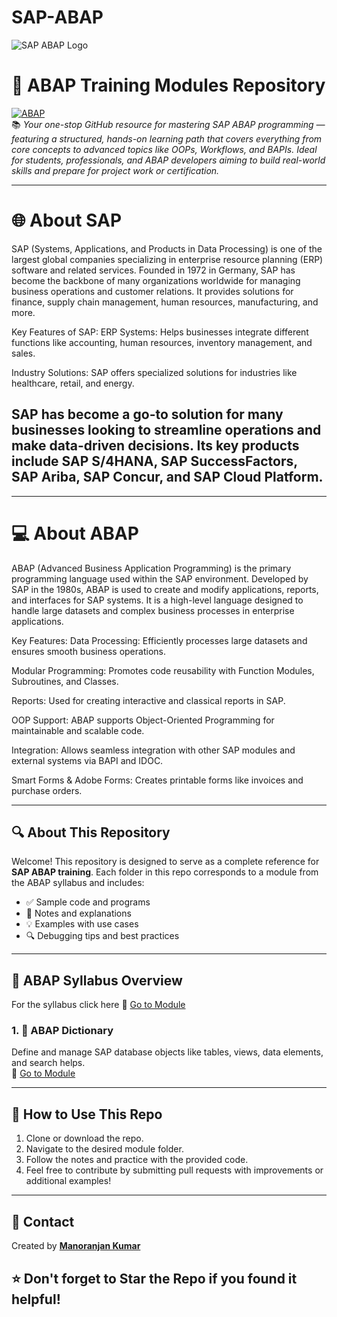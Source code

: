 # SAP-ABAP
![SAP ABAP Logo](https://upload.wikimedia.org/wikipedia/commons/5/59/SAP_2011_logo.svg)

# 🚀 ABAP Training Modules Repository

[![ABAP](https://img.shields.io/badge/SAP-ABAP-blue.svg)](https://www.sap.com)  
📚  *Your one-stop GitHub resource for mastering SAP ABAP programming — featuring a structured, hands-on learning path that covers everything from core concepts to advanced topics like OOPs, Workflows, and BAPIs. Ideal for students, professionals, and ABAP developers aiming to build real-world skills and prepare for project work or certification.*

---
# 🌐 About SAP
SAP (Systems, Applications, and Products in Data Processing) is one of the largest global companies specializing in enterprise resource planning (ERP) software and related services. Founded in 1972 in Germany, SAP has become the backbone of many organizations worldwide for managing business operations and customer relations. It provides solutions for finance, supply chain management, human resources, manufacturing, and more.

Key Features of SAP:
ERP Systems: Helps businesses integrate different functions like accounting, human resources, inventory management, and sales.

Industry Solutions: SAP offers specialized solutions for industries like healthcare, retail, and energy.

SAP has become a go-to solution for many businesses looking to streamline operations and make data-driven decisions. Its key products include SAP S/4HANA, SAP SuccessFactors, SAP Ariba, SAP Concur, and SAP Cloud Platform.
---

---
# 💻  About ABAP
ABAP (Advanced Business Application Programming) is the primary programming language used within the SAP environment. Developed by SAP in the 1980s, ABAP is used to create and modify applications, reports, and interfaces for SAP systems. It is a high-level language designed to handle large datasets and complex business processes in enterprise applications.

Key Features:
Data Processing: Efficiently processes large datasets and ensures smooth business operations.

Modular Programming: Promotes code reusability with Function Modules, Subroutines, and Classes.

Reports: Used for creating interactive and classical reports in SAP.

OOP Support: ABAP supports Object-Oriented Programming for maintainable and scalable code.

Integration: Allows seamless integration with other SAP modules and external systems via BAPI and IDOC.

Smart Forms & Adobe Forms: Creates printable forms like invoices and purchase orders.

---

## 🔍 About This Repository

Welcome! This repository is designed to serve as a complete reference for **SAP ABAP training**. Each folder in this repo corresponds to a module from the ABAP syllabus and includes:

- ✅ Sample code and programs  
- 📄 Notes and explanations  
- 💡 Examples with use cases  
- 🔍 Debugging tips and best practices

---

## 📘 ABAP Syllabus Overview

For the syllabus click here 📁 [Go to Module](./ABAP_syllabus.pdf)



### 1. 📂 ABAP Dictionary  
Define and manage SAP database objects like tables, views, data elements, and search helps.  
📁 [Go to Module](./ABAP_Dictionary)

---


## 📌 How to Use This Repo

1. Clone or download the repo.
2. Navigate to the desired module folder.
3. Follow the notes and practice with the provided code.
4. Feel free to contribute by submitting pull requests with improvements or additional examples!

---

## 📧 Contact

Created by [**Manoranjan Kumar**](https://www.linkedin.com/in/manoranjan-kumar-57b1a723b/)  

## ⭐️ Don't forget to Star the Repo if you found it helpful!




